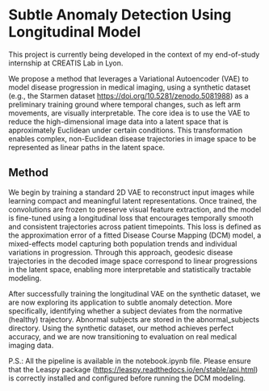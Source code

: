 # Subtle Anomaly Detection Using Longitudinal Model


This project is currently being developed in the context of my end-of-study internship at CREATIS Lab in Lyon.

We propose a method that leverages a Variational Autoencoder (VAE) to model disease progression in medical imaging, using a synthetic dataset (e.g., the Starmen dataset https://doi.org/10.5281/zenodo.5081988) as a preliminary training ground where temporal changes, such as left arm movements, are visually interpretable. The core idea is to use the VAE to reduce the high-dimensional image data into a latent space that is approximately Euclidean under certain conditions. This transformation enables complex, non-Euclidean disease trajectories in image space to be represented as linear paths in the latent space. 

## Method

We begin by training a standard 2D VAE to reconstruct input images while learning compact and meaningful latent representations. Once trained, the convolutions are frozen to preserve visual feature extraction, and the model is fine-tuned using a longitudinal loss that encourages temporally smooth and consistent trajectories across patient timepoints. This loss is defined as the approximation error of a fitted Disease Course Mapping (DCM) model, a mixed-effects model capturing both population trends and individual variations in progression. Through this approach, geodesic disease trajectories in the decoded image space correspond to linear progressions in the latent space, enabling more interpretable and statistically tractable modeling.

After successfully training the longitudinal VAE on the synthetic dataset, we are now exploring its application to subtle anomaly detection. More specifically, identifying whether a subject deviates from the normative (healthy) trajectory. Abnormal subjects are stored in the abnormal_subjects directory. Using the synthetic dataset, our method achieves perfect accuracy, and we are now transitioning to evaluation on real medical imaging data.



P.S.: All the pipeline is available in the notebook.ipynb file. Please ensure that the Leaspy package (https://leaspy.readthedocs.io/en/stable/api.html) is correctly installed and configured before running the DCM modeling.
